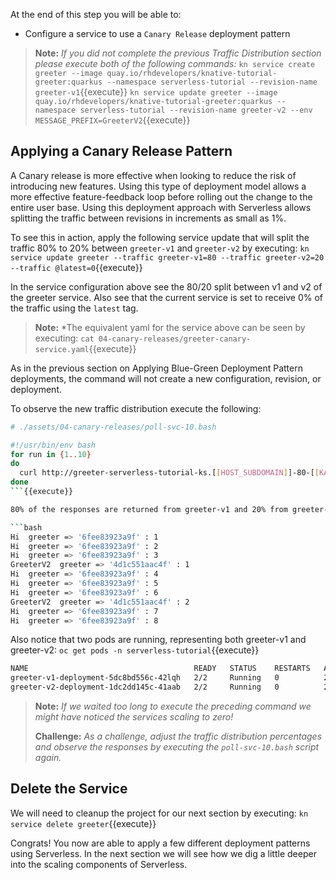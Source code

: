 At the end of this step you will be able to:
- Configure a service to use a `Canary Release` deployment pattern

> **Note:** *If you did not complete the previous Traffic Distribution section please execute both of the following commands:*
> `kn service create greeter --image quay.io/rhdevelopers/knative-tutorial-greeter:quarkus --namespace serverless-tutorial --revision-name greeter-v1`{{execute}}
> `kn service update greeter --image quay.io/rhdevelopers/knative-tutorial-greeter:quarkus --namespace serverless-tutorial --revision-name greeter-v2 --env MESSAGE_PREFIX=GreeterV2`{{execute}} 

## Applying a Canary Release Pattern
A Canary release is more effective when looking to reduce the risk of introducing new features. Using this type of deployment model allows a more effective feature-feedback loop before rolling out the change to the entire user base.  Using this deployment approach with Serverless allows splitting the traffic between revisions in increments as small as 1%.

To see this in action, apply the following service update that will split the traffic 80% to 20% between `greeter-v1` and `greeter-v2` by executing: `kn service update greeter --traffic greeter-v1=80 --traffic greeter-v2=20 --traffic @latest=0`{{execute}}

In the service configuration above see the 80/20 split between v1 and v2 of the greeter service.  Also see that the current service is set to receive 0% of the traffic using the `latest` tag.

> **Note:** *The equivalent yaml for the service above can be seen by executing: `cat 04-canary-releases/greeter-canary-service.yaml`{{execute}}

As in the previous section on Applying Blue-Green Deployment Pattern deployments, the command will not create a new configuration, revision, or deployment.

To observe the new traffic distribution execute the following:

```bash
# ./assets/04-canary-releases/poll-svc-10.bash

#!/usr/bin/env bash
for run in {1..10}
do
  curl http://greeter-serverless-tutorial-ks.[[HOST_SUBDOMAIN]]-80-[[KATACODA_HOST]].environments.katacoda.com
done
```{{execute}}

80% of the responses are returned from greeter-v1 and 20% from greeter-v2. See the listing below for sample output:

```bash
Hi  greeter => '6fee83923a9f' : 1
Hi  greeter => '6fee83923a9f' : 2
Hi  greeter => '6fee83923a9f' : 3
GreeterV2  greeter => '4d1c551aac4f' : 1
Hi  greeter => '6fee83923a9f' : 4
Hi  greeter => '6fee83923a9f' : 5
Hi  greeter => '6fee83923a9f' : 6
GreeterV2  greeter => '4d1c551aac4f' : 2
Hi  greeter => '6fee83923a9f' : 7
Hi  greeter => '6fee83923a9f' : 8
```

Also notice that two pods are running, representing both greeter-v1 and greeter-v2: `oc get pods -n serverless-tutorial`{{execute}}

```bash
NAME                                     READY   STATUS    RESTARTS   AGE
greeter-v1-deployment-5dc8bd556c-42lqh   2/2     Running   0          29s
greeter-v2-deployment-1dc2dd145c-41aab   2/2     Running   0          20s
```

> **Note:** *If we waited too long to execute the preceding command we might have noticed the services scaling to zero!*
>
> **Challenge:** *As a challenge, adjust the traffic distribution percentages and observe the responses by executing the `poll-svc-10.bash` script again.*

## Delete the Service

We will need to cleanup the project for our next section by executing: `kn service delete greeter`{{execute}}

Congrats! You now are able to apply a few different deployment patterns using Serverless.  In the next section we will see how we dig a little deeper into the scaling components of Serverless.
